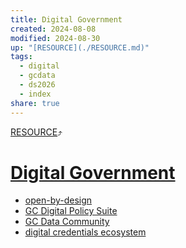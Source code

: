 ```yaml
---
title: Digital Government
created: 2024-08-08
modified: 2024-08-30
up: "[RESOURCE](./RESOURCE.md)"
tags:
  - digital
  - gcdata
  - ds2026
  - index
share: true
---
```

[RESOURCE](./RESOURCE.md)⤴️
# [Digital Government](Digital%20Government.md)
- [open-by-design](./open-by-design.md)
- [GC Digital Policy Suite](./GC%20Digital%20Policy%20Suite.md)
- [GC Data Community](./GC%20Data%20Community.md)
- [digital credentials ecosystem](./digital%20credentials%20ecosystem.md)

